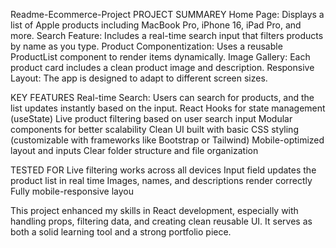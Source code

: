Readme-Ecommerce-Project
PROJECT SUMMAREY
Home Page: Displays a list of Apple products including MacBook Pro, iPhone 16, iPad Pro, and more.
Search Feature: Includes a real-time search input that filters products by name as you type.
Product Componentization: Uses a reusable ProductList component to render items dynamically.
Image Gallery: Each product card includes a clean product image and description.
Responsive Layout: The app is designed to adapt to different screen sizes.

KEY FEATURES
Real-time Search: Users can search for products, and the list updates instantly based on the input.
React Hooks for state management (useState)
Live product filtering based on user search input
Modular components for better scalability
Clean UI built with basic CSS styling (customizable with frameworks like Bootstrap or Tailwind)
Mobile-optimized layout and inputs
Clear folder structure and file organization

TESTED FOR
Live filtering works across all devices
Input field updates the product list in real time
Images, names, and descriptions render correctly
Fully mobile-responsive layou

This project enhanced my skills in React development, especially with handling props, filtering data, and creating clean reusable UI. It serves as both a solid learning tool and a strong portfolio piece.

